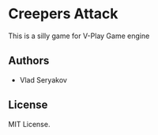 
# Creepers Attack

This is a silly game for V-Play Game engine

## Authors

* Vlad Seryakov

## License

MIT License.

